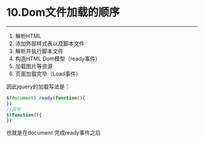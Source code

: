 # 10.Dom文件加载的顺序

---

1. 解析HTML
2. 添加外部样式表以及脚本文件
3. 解析并执行脚本文件
4. 构造HTML Dom模型（ready事件）
5. 加载图片等资源
6. 页面加载完毕（Load事件）

因此jquery的加载写法是：

```js
$(document).ready(function(){
})
//简写
$(function(){
})
```

也就是在document 完成ready事件之后

